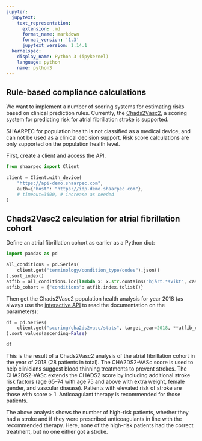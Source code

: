 ```yaml
---
jupyter:
  jupytext:
    text_representation:
      extension: .md
      format_name: markdown
      format_version: '1.3'
      jupytext_version: 1.14.1
  kernelspec:
    display_name: Python 3 (ipykernel)
    language: python
    name: python3
---
```


<!-- #region tags=[] -->
## Rule-based compliance calculations

We want to implement a number of scoring systems for estimating risks based on clinical prediction rules. Currently, the [Chads2Vasc2](https://en.wikipedia.org/wiki/CHA2DS2%E2%80%93VASc_score), a scoring system for predicting risk for atrial fibrillation stroke is supported.

SHAARPEC for population health is not classified as a medical device, and can not be used as a clinical decision support. Risk score calculations are only supported on the population health level.
<!-- #endregion -->

<!-- #region tags=[] -->
First, create a client and access the API.
<!-- #endregion -->

```python
from shaarpec import Client
```

```python
client = Client.with_device(
    "https://api-demo.shaarpec.com",
    auth={"host": "https://idp-demo.shaarpec.com"},
    # timeout=3600, # increase as needed
)
```

## Chads2Vasc2 calculation for atrial fibrillation cohort


Define an atrial fibrillation cohort as earlier as a Python dict:

```python
import pandas as pd
```

```python tags=[]
all_conditions = pd.Series(
    client.get("terminology/condition_type/codes").json()
).sort_index()
atfib = all_conditions.loc[lambda x: x.str.contains("hjärt.*svikt", case=False)]
atfib_cohort = {"conditions": atfib.index.tolist()}
```

<!-- #region tags=[] -->
Then get the Chads2Vasc2 population health analysis for year 2018 (as always use the [interactive API](https://api-demo.shaarpec.com) to read the documentation on the parameters):
<!-- #endregion -->

```python tags=[]
df = pd.Series(
    client.get("scoring/cha2ds2vasc/stats", target_year=2018, **atfib_cohort).json()
).sort_values(ascending=False)
```

```python
df
```

This is the result of a Chads2Vasc2 analysis of the atrial fibrillation cohort in the year of 2018 (28 patients in total). The CHA2DS2-VASc score is used to help clinicians suggest blood thinning treatments to prevent strokes. The CHA2DS2-VASc extends the CHADS2 score by including additional stroke risk factors (age 65–74 with age 75 and above with extra weight, female gender, and vascular disease).
Patients with elevated risk of stroke are those with score > 1. Anticoagulant therapy is recommended for those patients.

The above analysis shows the number of high-risk patients, whether they had a stroke and if they were prescribed anticoagulants in line with the recommended therapy. Here, none of the high-risk patients had the correct treatment, but no one either got a stroke.
